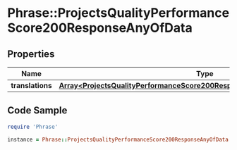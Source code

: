 # Phrase::ProjectsQualityPerformanceScore200ResponseAnyOfData

## Properties

Name | Type | Description | Notes
------------ | ------------- | ------------- | -------------
**translations** | [**Array&lt;ProjectsQualityPerformanceScore200ResponseAnyOfDataTranslationsInner&gt;**](ProjectsQualityPerformanceScore200ResponseAnyOfDataTranslationsInner.md) |  | [optional] 

## Code Sample

```ruby
require 'Phrase'

instance = Phrase::ProjectsQualityPerformanceScore200ResponseAnyOfData.new(translations: null)
```


